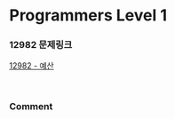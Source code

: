 # Programmers Level 1

### 12982 문제링크

[12982 - 예산](https://school.programmers.co.kr/learn/courses/30/lessons/12982)

<br>

### Comment
